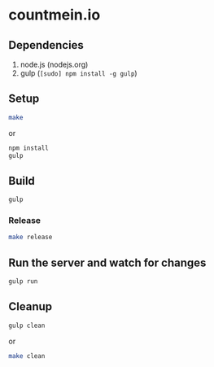 # countmein.io

## Dependencies

1. node.js (nodejs.org)
2. gulp (`[sudo] npm install -g gulp`)

## Setup

```bash
make
```

or

```bash
npm install
gulp
```

## Build 

```bash
gulp
```

### Release

```bash
make release
```

## Run the server and watch for changes

```bash
gulp run
```

## Cleanup

```bash
gulp clean
```

or

```bash
make clean
```
